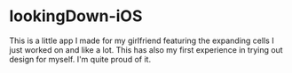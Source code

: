 lookingDown-iOS
===============

This is a little app I made for my girlfriend featuring the expanding cells I just worked on and like a lot. This has also my first experience in trying out design for myself. I'm quite proud of it.
